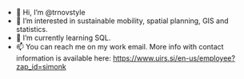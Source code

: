- 👋 Hi, I’m @trnovstyle
- 👀 I’m interested in sustainable mobility, spatial planning, GIS and statistics.
- 🌱 I’m currently learning SQL.
- 📫 You can reach me on my work email. More info with contact information is available here: https://www.uirs.si/en-us/employee?zap_id=simonk

<!---
trnovstyle/trnovstyle is a ✨ special ✨ repository because its `README.md` (this file) appears on your GitHub profile.
You can click the Preview link to take a look at your changes.
--->

